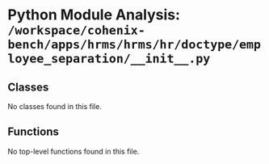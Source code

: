 # Python Module Analysis: `/workspace/cohenix-bench/apps/hrms/hrms/hr/doctype/employee_separation/__init__.py`

## Classes

No classes found in this file.


## Functions

No top-level functions found in this file.
